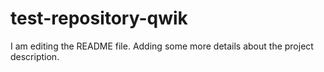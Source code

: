 # test-repository-qwik

I am editing the README file. Adding some more details about the project description.

